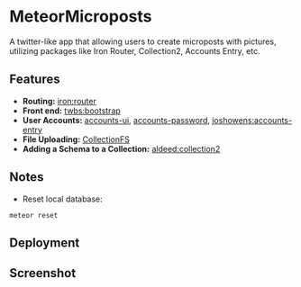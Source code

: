 # MeteorMicroposts
A twitter-like app that allowing users to create microposts with pictures, utilizing packages like Iron Router, Collection2, Accounts Entry, etc.

## Features

* **Routing:** [iron:router](https://github.com/iron-meteor/iron-router)
* **Front end:** [twbs:bootstrap](https://github.com/twbs/bootstrap)
* **User Accounts:** [accounts-ui](https://atmospherejs.com/meteor/accounts-ui), [accounts-password](https://atmospherejs.com/meteor/accounts-password), [joshowens:accounts-entry](https://github.com/Differential/accounts-entry)
* **File Uploading:** [CollectionFS](https://github.com/CollectionFS/Meteor-CollectionFS)
* **Adding a Schema to a Collection:** [aldeed:collection2](https://github.com/aldeed/meteor-collection2)

## Notes
* Reset local database:
```
meteor reset
```

## Deployment

## Screenshot
